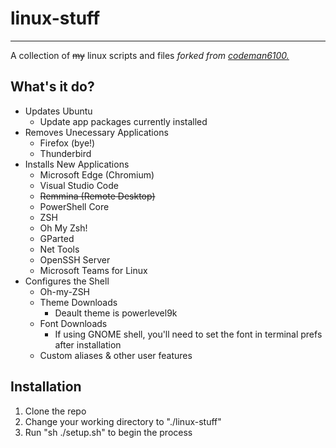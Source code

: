 # linux-stuff
---
A collection of ~~my~~ linux scripts and files _forked from [codeman6100.](https://github.com/codeman6100/linux-stuff)_

## What's it do?
* Updates Ubuntu
  * Update app packages currently installed
* Removes Unecessary Applications
  * Firefox (bye!)
  * Thunderbird
* Installs New Applications
  * Microsoft Edge (Chromium)
  * Visual Studio Code
  * ~~Remmina (Remote Desktop)~~
  * PowerShell Core
  * ZSH
  * Oh My Zsh!
  * GParted
  * Net Tools
  * OpenSSH Server
  * Microsoft Teams for Linux
* Configures the Shell
  * Oh-my-ZSH
  * Theme Downloads
    * Deault theme is powerlevel9k
  * Font Downloads
    * If using GNOME shell, you'll need to set the font in terminal prefs after installation
  * Custom aliases & other user features
## Installation
1. Clone the repo
2. Change your working directory to "./linux-stuff"
3. Run "sh ./setup.sh" to begin the process
